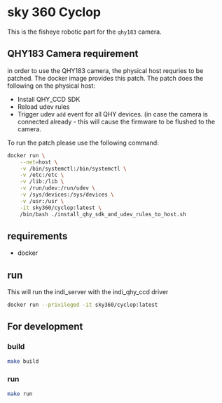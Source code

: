 # sky 360 Cyclop

This is the fisheye robotic part for the `qhy183` camera.

## QHY183 Camera requirement 

in order to use the QHY183 camera, the physical host requries to be patched. The docker image provides this patch. 
The patch does the following on the physical host:
- Install QHY_CCD SDK
- Reload udev rules
- Trigger udev `add` event for all QHY devices. (in case the camera is connected already - this will cause the firmware to be flushed to the camera. 

To run the patch please use the following command:
```bash
docker run \
	--net=host \
	-v /bin/systemctl:/bin/systemctl \
	-v /etc:/etc \
	-v /lib:/lib \
	-v /run/udev:/run/udev \
	-v /sys/devices:/sys/devices \
	-v /usr:/usr \
	-it sky360/cyclop:latest \
	/bin/bash ./install_qhy_sdk_and_udev_rules_to_host.sh
```
## requirements
- docker 

## run 
This will run the indi_server with the indi_qhy_ccd driver
```bash
docker run --privileged -it sky360/cyclop:latest
```

## For development

### build
```bash
make build
```
### run 
```bash
make run
```


